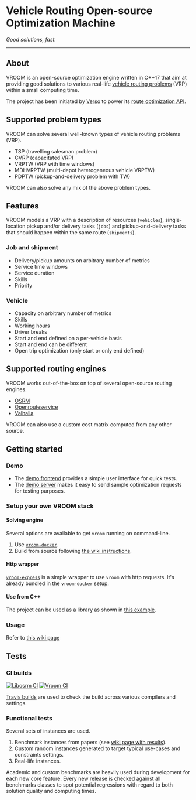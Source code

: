 # Vehicle Routing Open-source Optimization Machine

_Good solutions, fast._

---

## About

VROOM is an open-source optimization engine written in C++17 that aim
at providing good solutions to various real-life [vehicle routing
problems](https://en.wikipedia.org/wiki/Vehicle_routing_problem) (VRP)
within a small computing time.

The project has been initiated by [Verso](https://verso-optim.com/) to
power its [route optimization
API](https://blog.verso-optim.com/category/route-optimization/api/).

## Supported problem types

VROOM can solve several well-known types of vehicle routing problems
(VRP).

- TSP (travelling salesman problem)
- CVRP (capacitated VRP)
- VRPTW (VRP with time windows)
- MDHVRPTW (multi-depot heterogeneous vehicle VRPTW)
- PDPTW (pickup-and-delivery problem with TW)

VROOM can also solve any mix of the above problem types.

## Features

VROOM models a VRP with a description of resources (`vehicles`),
single-location pickup and/or delivery tasks (`jobs`) and
pickup-and-delivery tasks that should happen within the same route
(`shipments`).

### Job and shipment

- Delivery/pickup amounts on arbitrary number of metrics
- Service time windows
- Service duration
- Skills
- Priority

### Vehicle

- Capacity on arbitrary number of metrics
- Skills
- Working hours
- Driver breaks
- Start and end defined on a per-vehicle basis
- Start and end can be different
- Open trip optimization (only start or only end defined)

## Supported routing engines

VROOM works out-of-the-box on top of several open-source routing
engines.

- [OSRM](http://project-osrm.org/)
- [Openrouteservice](https://openrouteservice.org/)
- [Valhalla](https://github.com/valhalla/valhalla)

VROOM can also use a custom cost matrix computed from any other
source.

## Getting started

### Demo

- The [demo frontend](http://map.vroom-project.org/) provides a simple
user interface for quick tests.
- The [demo
server](https://github.com/VROOM-Project/vroom/wiki/Demo-server) makes
it easy to send sample optimization requests for testing purposes.

### Setup your own VROOM stack

#### Solving engine

Several options are available to get `vroom` running on command-line.

1. Use
[`vroom-docker`](https://github.com/VROOM-Project/vroom-docker).
2. Build from source following [the wiki
instructions](https://github.com/VROOM-Project/vroom/wiki/Building).

#### Http wrapper

[`vroom-express`](https://github.com/VROOM-Project/vroom-express) is a
simple wrapper to use `vroom` with http requests. It's already bundled
in the `vroom-docker` setup.

#### Use from C++

The project can be used as a library as shown in [this
example](https://github.com/VROOM-Project/vroom/blob/master/libvroom_examples/libvroom.cpp).

### Usage

Refer to [this wiki
page](https://github.com/VROOM-Project/vroom/wiki/Usage)

## Tests

### CI builds

[![Libosrm CI](https://github.com/Orthae/vroom/actions/workflows/libosrm.yml/badge.svg?branch=master)](https://github.com/VROOM-Project/vroom/actions/workflows/libosrm.yml)
[![Vroom CI](https://github.com/Orthae/vroom/actions/workflows/vroom.yml/badge.svg)](https://github.com/VROOM-Project/vroom/actions/workflows/vroom.yml)

[Travis builds](https://travis-ci.com/github/VROOM-Project/vroom) are
used to check the build across various compilers and settings.

### Functional tests

Several sets of instances are used.

1. Benchmark instances from papers (see [wiki page with
results](https://github.com/VROOM-Project/vroom/wiki/Benchmarks)).
2. Custom random instances generated to target typical use-cases and
constraints settings.
3. Real-life instances.

Academic and custom benchmarks are heavily used during development for
each new core feature. Every new release is checked against all
benchmarks classes to spot potential regressions with regard to both
solution quality and computing times.
